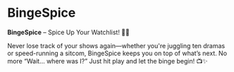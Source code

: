 # BingeSpice
**BingeSpice** – Spice Up Your Watchlist! 🍿🔥  

Never lose track of your shows again—whether you're juggling ten dramas or speed-running a sitcom, BingeSpice keeps you on top of what’s next. No more “Wait… where was I?” Just hit play and let the binge begin! 📺✨
